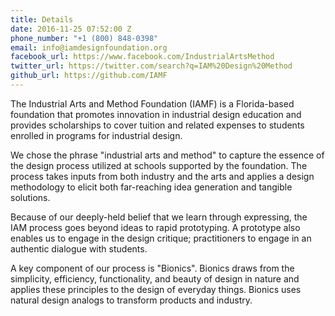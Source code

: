 ```yaml
---
title: Details
date: 2016-11-25 07:52:00 Z
phone_number: "+1 (800) 848-0398"
email: info@iamdesignfoundation.org
facebook_url: https://www.facebook.com/IndustrialArtsMethod
twitter_url: https://twitter.com/search?q=IAM%20Design%20Method
github_url: https://github.com/IAMF
---
```


The Industrial Arts and Method Foundation (IAMF) is a Florida-based foundation that promotes innovation in industrial design education and provides scholarships to cover tuition and related expenses to students enrolled in programs for industrial design.

We chose the phrase "industrial arts and method" to capture the essence of the design process utilized at schools supported by the foundation. The process takes inputs from both industry and the arts and applies a design methodology to elicit both far-reaching idea generation and tangible solutions.

Because of our deeply-held belief that we learn through expressing, the IAM process goes beyond ideas to rapid prototyping. A prototype also enables us to engage in the design critique; practitioners to engage in an authentic dialogue with students.

A key component of our process is "Bionics". Bionics draws from the simplicity, efficiency, functionality, and beauty of design in nature and applies these principles to the design of everyday things. Bionics uses natural design analogs to transform products and industry.